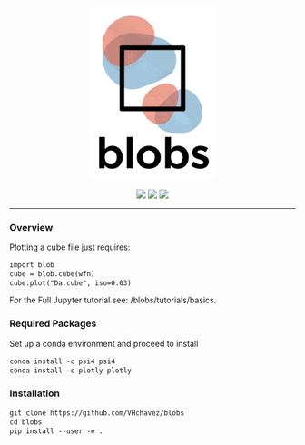 
<p align="center">
<br>
<img src="docs/media/logo_vertical.png" alt="Blobs" height=300> <br><br>
<a href="https://travis-ci.org/VHChavez/blobs"><img src="https://travis-ci.org/VHChavez/blobs.svg?branch=master"></a>
<a href="https://ci.appveyor.com/project/REPLACE_WITH_OWNER_ACCOUNT/blobs/branch/master"><img src="https://ci.appveyor.com/api/projects/status/REPLACE_WITH_APPVEYOR_LINK/branch/master?svg=true"></a>
<a href="https://opensource.org/licenses/BSD-3-Clause"><img src="https://img.shields.io/badge/License-BSD%203--Clause-blue.svg" /></a>
<br>
</p>

---

### Overview
Plotting a cube file just requires:

```
import blob
cube = blob.cube(wfn)
cube.plot("Da.cube", iso=0.03)
```

For the Full Jupyter tutorial see:
/blobs/tutorials/basics. 


### Required Packages
Set up a conda environment and proceed to install

```
conda install -c psi4 psi4
conda install -c plotly plotly
```

### Installation
```
git clone https://github.com/VHchavez/blobs
cd blobs
pip install --user -e .
```



